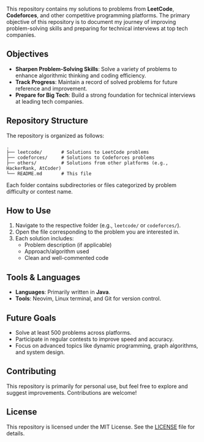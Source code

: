 This repository contains my solutions to problems from **LeetCode**, **Codeforces**, and other competitive programming platforms. The primary objective of this repository is to document my journey of improving problem-solving skills and preparing for technical interviews at top tech companies.

## Objectives

- **Sharpen Problem-Solving Skills**: Solve a variety of problems to enhance algorithmic thinking and coding efficiency.
- **Track Progress**: Maintain a record of solved problems for future reference and improvement.
- **Prepare for Big Tech**: Build a strong foundation for technical interviews at leading tech companies.

## Repository Structure

The repository is organized as follows:

```
.
├── leetcode/       # Solutions to LeetCode problems
├── codeforces/     # Solutions to Codeforces problems
├── others/         # Solutions from other platforms (e.g., HackerRank, AtCoder)
└── README.md       # This file
```

Each folder contains subdirectories or files categorized by problem difficulty or contest name.

## How to Use

1. Navigate to the respective folder (e.g., `leetcode/` or `codeforces/`).
2. Open the file corresponding to the problem you are interested in.
3. Each solution includes:
   - Problem description (if applicable)
   - Approach/algorithm used
   - Clean and well-commented code

## Tools & Languages

- **Languages**: Primarily written in **Java**.
- **Tools**: Neovim, Linux terminal, and Git for version control.

## Future Goals

- Solve at least 500 problems across platforms.
- Participate in regular contests to improve speed and accuracy.
- Focus on advanced topics like dynamic programming, graph algorithms, and system design.

## Contributing

This repository is primarily for personal use, but feel free to explore and suggest improvements. Contributions are welcome!

## License

This repository is licensed under the MIT License. See the [LICENSE](LICENSE) file for details.


